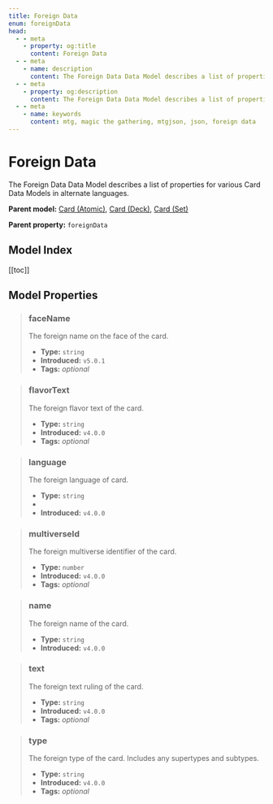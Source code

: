 ```yaml
---
title: Foreign Data
enum: foreignData
head:
  - - meta
    - property: og:title
      content: Foreign Data
  - - meta
    - name: description
      content: The Foreign Data Data Model describes a list of properties for various Card Data Models in alternate languages.
  - - meta
    - property: og:description
      content: The Foreign Data Data Model describes a list of properties for various Card Data Models in alternate languages.
  - - meta
    - name: keywords
      content: mtg, magic the gathering, mtgjson, json, foreign data
---
```


# Foreign Data

The Foreign Data Data Model describes a list of properties for various Card Data Models in alternate languages.

**Parent model:** [Card (Atomic)](/data-models/card-atomic/), [Card (Deck)](/data-models/card-deck/), [Card (Set)](/data-models/card-set/)  

**Parent property:** `foreignData`

## Model Index

<ModelType type="ForeignData" />

<PropertyToggler/>

[[toc]]

## Model Properties

> ### faceName
>
> The foreign name on the face of the card.
>
> - **Type:** `string`
> - **Introduced:** `v5.0.1`
> - **Tags:** <i class="optional">optional</i>

> ### flavorText
>
> The foreign flavor text of the card.
>
> - **Type:** `string`
> - **Introduced:** `v4.0.0`
> - **Tags:** <i class="optional">optional</i>

> ### language
>
> The foreign language of card.
>
> - **Type:** `string`
> - <ExampleField type='language'/>
> - **Introduced:** `v4.0.0`

> ### multiverseId
>
> The foreign multiverse identifier of the card.
>
> - **Type:** `number`
> - **Introduced:** `v4.0.0`
> - **Tags:** <i class="optional">optional</i>

> ### name
>
> The foreign name of the card.
>
> - **Type:** `string`
> - **Introduced:** `v4.0.0`

> ### text
>
> The foreign text ruling of the card.
>
> - **Type:** `string`
> - **Introduced:** `v4.0.0`
> - **Tags:** <i class="optional">optional</i>

> ### type
>
> The foreign type of the card. Includes any supertypes and subtypes.
>
> - **Type:** `string`
> - **Introduced:** `v4.0.0`
> - **Tags:** <i class="optional">optional</i>

